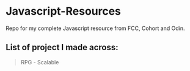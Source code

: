 # Javascript-Resources

Repo for my complete Javascript resource from FCC, Cohort and Odin.

## List of project I made across:

> RPG - Scalable
